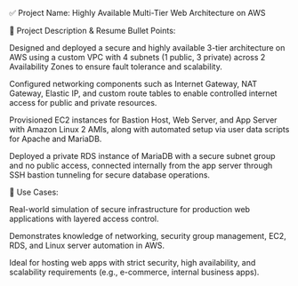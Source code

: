 ✅ Project Name: Highly Available Multi-Tier Web Architecture on AWS



🔧 Project Description \& Resume Bullet Points:



Designed and deployed a secure and highly available 3-tier architecture on AWS using a custom VPC with 4 subnets (1 public, 3 private) across 2 Availability Zones to ensure fault tolerance and scalability.



Configured networking components such as Internet Gateway, NAT Gateway, Elastic IP, and custom route tables to enable controlled internet access for public and private resources.



Provisioned EC2 instances for Bastion Host, Web Server, and App Server with Amazon Linux 2 AMIs, along with automated setup via user data scripts for Apache and MariaDB.



Deployed a private RDS instance of MariaDB with a secure subnet group and no public access, connected internally from the app server through SSH bastion tunneling for secure database operations.



💼 Use Cases:



Real-world simulation of secure infrastructure for production web applications with layered access control.



Demonstrates knowledge of networking, security group management, EC2, RDS, and Linux server automation in AWS.



Ideal for hosting web apps with strict security, high availability, and scalability requirements (e.g., e-commerce, internal business apps).





